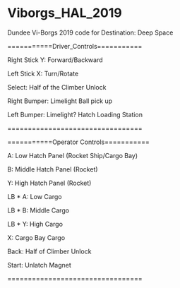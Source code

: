 # Viborgs_HAL_2019
Dundee Vi-Borgs 2019 code for Destination: Deep Space

===========Driver_Controls===========

Right Stick Y: Forward/Backward

Left Stick X: Turn/Rotate

Select: Half of the Climber Unlock

Right Bumper: Limelight Ball pick up

Left Bumper: Limelight? Hatch Loading Station

=================================

===========Operator Controls===========

A: Low Hatch Panel (Rocket Ship/Cargo Bay)

B: Middle Hatch Panel (Rocket)

Y: High Hatch Panel (Rocket)

LB * A: Low Cargo

LB * B: Middle Cargo

LB * Y: High Cargo

X: Cargo Bay Cargo

Back: Half of Climber Unlock

Start: Unlatch Magnet

=================================
  
